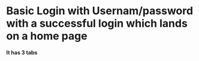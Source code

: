 # Basic Login with Usernam/password with a successful login which lands on a home page

**It has 3 tabs**
